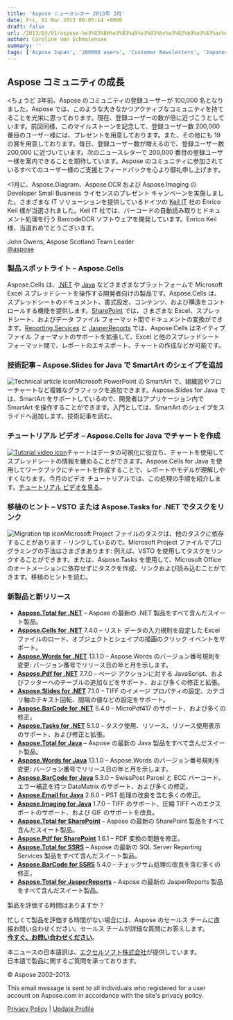 ```yaml
---
title: 'Aspose ニュースレター 2013年 3月'
date: Fri, 01 Mar 2013 00:05:14 +0000
draft: false
url: /2013/03/01/aspose-%e3%83%8b%e3%83%a5%e3%83%bc%e3%82%b9%e3%83%ac%e3%82%bf%e3%83%bc-2013%e5%b9%b4-3%e6%9c%88/
author: Caroline Von Schmalensee
summary: ''
tags: ['Aspose Japan', '200000 users', 'Customer Newsletters', 'Japanese', 'John Owens', 'customer newsletter']
---
```


## Aspose コミュニティの成長

<ちょうど 3年前、Aspose のコミュニティの登録ユーザーが 100,000 名となりました。Aspose では、このような大きなかつアクティブなコミュニティを持てることを光栄に思っております。現在、登録ユーザーの数が倍に近づこうとしています。前回同様、このマイルストーンを記念して、登録ユーザー数 200,000 番目のユーザー様には、プレゼントを用意しております。また、その他にも 19 の賞を用意しております。毎日、登録ユーザー数が増えるので、登録ユーザー数 200,000 に近づいています。次のニュースレターで 200,000 番目の登録ユーザー様を案内できることを期待しています。Aspose のコミュニティに参加されているすべてのユーザー様のご支援とフィードバックを心より御礼申し上げます。

<1月に、Aspose.Diagram、Aspose.OCR および Aspose.Imaging の Developer Small Business ライセンスのプレゼント キャンペーンを実施しました。さまざまな IT ソリューションを提供しているドイツの [Keil IT][1] 社の Enrico Keil 様が当選されました。Keil IT 社では、バーコードの自動読み取りとドキュメント処理を行う BarcodeOCR ソフトウェアを開発しています。Enrico Keil 様、当選おめでとうございます。

John Owens, Aspose Scotland Team Leader  
[@aspose][2]

### 製品スポットライト – Aspose.Cells

[](http://bit.ly/WeQx3L)Aspose.Cells は、[.NET][3] や [Java][4] などさまざまなプラットフォームで Microsoft Excel スプレッドシートを操作する開発者向けの製品です。Aspose.Cells は、スプレッドシートのドキュメント、書式設定、コンテンツ、および構造をコントロールする機能を提供します。[SharePoint][5] では、さまざまな Excel、スプレッドシート、およびデータ ファイル フォーマット間でドキュメントの変換ができます。[Reporting Services][6] と [JasperReports][7] では、Aspose.Cells はネイティブ ファイル フォーマットのサポートを拡張して、Excel と他のスプレッドシート フォーマット間で、レポートのエキスポート、チャートの作成などが可能です。

### 技術記事 – Aspose.Slides for Java で SmartArt のシェイプを追加

![Technical article icon][8]Microsoft PowerPoint の SmartArt で、組織図やフローチャートなど複雑なグラフィックを追加できます。Aspose.Slides for Java では、SmartArt をサポートしているので、開発者はアプリケーション内で SmartArt を操作することができます。入門としては、SmartArt のシェイプをスライドへ追加します。技術記事を読む。

### チュートリアル ビデオ – Aspose.Cells for Java でチャートを作成

[![Tutorial video icon][9]](http://bit.ly/W7XGYU)チャートはデータの可視化に役立ち、チャートを使用してスプレッドシートの情報を纏めることができます。Aspose.Cells for Java を使用してワークブックにチャートを作成することで、レポートやモデルが理解しやすくなります。今月のビデオ チュートリアルでは、この処理の手順を紹介します。[チュートリアル ビデオを見る][10]。

### 移植のヒント – VSTO または Aspose.Tasks for .NET でタスクをリンク

![Migration tip icon][11]Microsoft Project ファイルのタスクは、他のタスクに依存することがあります - リンクしているので。Microsoft Project ファイルでプログラミングの手法はさまざまあります: 例えば、VSTO を使用してタスクをリンクすることができます。または、Aspose.Tasks を使用して、Microsoft Office のオートメーションに依存せずにタスクを作成、リンクおよび読み込むことができます。移植のヒントを読む。

### 新製品と新リリース

*   [**Aspose.Total for .NET**][12] – Aspose の最新の .NET 製品をすべて含んだスイート製品。
*   [**Aspose.Cells for .NET**][13] 7.4.0 – リスト データの入力規則を設定した Excel ファイルのロード、オブジェクトとシェイプの描画のクリック イベントをサポート。
*   [**Aspose.Words for .NET**][14] 13.1.0 – Aspose.Words のバージョン番号規則を変更: バージョン番号でリリース日の年と月を示します。
*   [**Aspose.Pdf for .NET**][15] 7.7.0 – ページ アクションに対する JavaScript、およびフッターへのテーブルの追加などをサポート、および多くの修正と拡張。
*   [**Aspose.Slides for .NET**][16] 7.1.0 – TIFF のイメージ プロパティの設定、カテゴリ軸のテキスト回転、間隔の値などの設定をサポート。
*   [**Aspose.BarCode for .NET**][17] 5.4.0 – MicroPdf417 のサポート、および多くの修正。
*   [**Aspose.Tasks for .NET**][18] 5.1.0 – タスク使用、リソース、リソース使用表示のサポート、および修正と拡張。
*   [**Aspose.Total for Java**][19] – Aspose の最新の Java 製品をすべて含んだスイート製品。
*   [**Aspose.Words for Java**][20] 13.1.0 – Aspose.Words のバージョン番号規則を変更: バージョン番号でリリース日の年と月を示します。
*   [**Aspose.BarCode for Java**][21] 5.3.0 – SwissPost Parcel と ECC バーコード、エラー補正を持つ DataMatrix のサポート、および多くの修正。
*   [**Aspose.Email for Java**][22] 2.6.0 – PST 処理の改良を含む多くの修正。
*   [**Aspose.Imaging for Java**][23] 1.7.0 – TIFF のサポート、圧縮 TIFF へのエクスポートのサポート、および GIF のサポートを改良。
*   [**Aspose.Total for SharePoint**][24] – Aspose の最新の SharePoint 製品をすべて含んだスイート製品。
*   [**Aspose.Pdf for SharePoint**][25] 1.6.1 – PDF 変換の問題を修正。
*   [**Aspose.Total for SSRS**][26] – Aspose の最新の SQL Server Reporting Services 製品をすべて含んだスイート製品。
*   [**Aspose.BarCode for SSRS**][27] 5.4.0 – チェックサム処理の改良を含む多くの修正。
*   [**Aspose.Total for JasperReports**][28] – Aspose の最新の JasperReports 製品をすべて含んだスイート製品。

製品を評価する時間はありますか？

忙しくて製品を評価する時間がない場合には、Aspose のセールス チームに直接お問い合わせください。セールス チームが詳細な質問にお答えします。  
[**今すぐ、お問い合わせください**][29]。

本ニュースの日本語訳は、[エクセルソフト株式会社][30]が提供しています。  
日本語で製品に関するご質問を承っております。

© Aspose 2002-2013.

[](http://www.aspose.com/)

This email message is sent to all individuals who registered for a user account on Aspose.com in accordance with the site's privacy policy.

[Privacy Policy][31] | [Update Profile][32]




[1]: http://bit.ly/VSnLeL
[2]: http://twitter.com/#!/aspose
[3]: http://bit.ly/Yd74a1
[4]: http://bit.ly/136WRBq
[5]: http://bit.ly/11M6KBx
[6]: http://bit.ly/W5Bq1K
[7]: http://bit.ly/W5Bq1K
[8]: https://www.aspose.cloud/templates/aspose/App_Themes/V3/images/email/272x272/aspose_email-for-android.png
[9]: https://www.aspose.cloud/templates/aspose/App_Themes/V3/images/email/272x272/aspose_email-for-android.png
[10]: http://bit.ly/W7XGYU
[11]: https://www.aspose.cloud/templates/aspose/App_Themes/V3/images/email/272x272/aspose_email-for-net.png
[12]: http://bit.ly/hYf4lL
[13]: http://bit.ly/gVR6jM
[14]: http://bit.ly/h9OR3U
[15]: http://bit.ly/g9rFxf
[16]: http://bit.ly/fOUdIP
[17]: http://bit.ly/jHYuV8
[18]: http://bit.ly/VO3GQi
[19]: http://bit.ly/gAt9lC
[20]: http://bit.ly/ie17Mx
[21]: http://bit.ly/lqDH3Y
[22]: http://bit.ly/n5t3WX
[23]: http://bit.ly/QyNHUX
[24]: http://bit.ly/ifW5jD
[25]: http://bit.ly/nBnshE
[26]: http://bit.ly/eFboB9
[27]: http://bit.ly/eSxpc4
[28]: http://bit.ly/i5G8S8
[29]: http://bit.ly/iXHvCU
[30]: http://www.xlsoft.com/jp/products/aspose/index.html?asposenews
[31]: http://bit.ly/ixgNWu
[32]: https://www.aspose.com/



